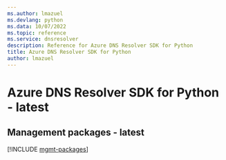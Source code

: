 ```yaml
---
ms.author: lmazuel
ms.devlang: python
ms.data: 10/07/2022
ms.topic: reference
ms.service: dnsresolver
description: Reference for Azure DNS Resolver SDK for Python
title: Azure DNS Resolver SDK for Python
author: lmazuel
---
```

# Azure DNS Resolver SDK for Python - latest

## Management packages - latest
[!INCLUDE [mgmt-packages](dns-resolver-mgmt-index.md)]